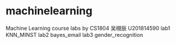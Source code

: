# machinelearning
Machine Learning course labs by CS1804 吴栩辰 U201814590
lab1 KNN_MINST
lab2 bayes_email
lab3 gender_recognition
